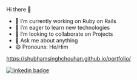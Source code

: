 Hi there 👋
- 🔭 I’m currently working on Ruby on Rails
- 🌱 I’m eager to learn new technologies 
- 👯 I’m looking to collaborate on Projects
- 💬 Ask me about anything
- 😄 Pronouns: He/Him

https://shubhamsinghchouhan.github.io/portfolio/

[![linkedin badge](https://img.shields.io/badge/Shubham%20Singh%20Chouhan-blue?style=flat&logo=linkedin&labelColor=blue)](https://www.linkedin.com/in/shubhamsinghchouhan/)
